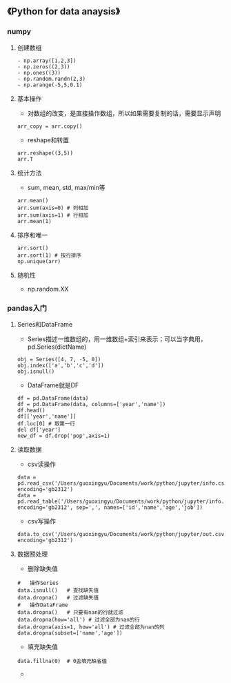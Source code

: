 ## 《Python for data anaysis》

### numpy

1. 创建数组
	```
	- np.array([1,2,3])
	- np.zeros((2,3))
	- np.ones((3))
	- np.random.randn(2,3)
	- np.arange(-5,5,0.1)
	```

2. 基本操作
	- 对数组的改变，是直接操作数组，所以如果需要复制的话，需要显示声明
	```
	arr_copy = arr.copy()
	```
	- reshape和转置
	```
	arr.reshape((3,5))
	arr.T
	```

3. 统计方法
	- sum, mean, std, max/min等
	```
	arr.mean()
	arr.sum(axis=0) # 列相加
	arr.sum(axis=1) # 行相加
	arr.mean(1)
	```

4. 排序和唯一
	```
	arr.sort()
	arr.sort(1) # 按行排序
	np.unique(arr)
	```

5. 随机性
	- np.random.XX

### pandas入门

1. Series和DataFrame
	- Series描述一维数组的，用一维数组+索引来表示；可以当字典用，pd.Series(dictName)
	```
	obj = Series([4, 7, -5, 0])
	obj.index(['a','b','c','d'])
	obj.isnull()
	```
	- DataFrame就是DF
	```
	df = pd.DataFrame(data)
	df = pd.DataFrame(data, columns=['year','name'])
	df.head()
	df[['year','name']]
	df.loc[0] # 取第一行
	del df['year']
	new_df = df.drop('pop',axis=1)
	```

2. 读取数据
	- csv读操作
	```
	data = pd.read_csv('/Users/guoxingyu/Documents/work/python/jupyter/info.csv', encoding='gb2312')
	data = pd.read_table('/Users/guoxingyu/Documents/work/python/jupyter/info.csv', encoding='gb2312', sep=',', names=['id','name','age','job'])
	```
	- csv写操作
	```
	data.to_csv('/Users/guoxingyu/Documents/work/python/jupyter/out.csv', encoding='gb2312')
	```

3. 数据预处理
	- 删除缺失值
	```
	#	操作Series
	data.isnull()	# 查找缺失值
	data.dropna()   # 过滤缺失值
	#	操作DataFrame
	data.dropna()   # 只要有nan的行就过滤
	data.dropna(how='all') # 过滤全部为nan的行
	data.dropna(axis=1, how='all') # 过滤全部为nan的列
	data.dropna(subset=['name','age'])
	```
	- 填充缺失值
	```
	data.fillna(0)  # 0去填充缺省值
	```
	- 

